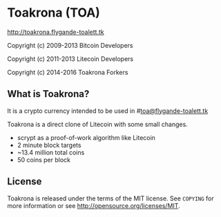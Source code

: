 Toakrona (TOA)
================================

http://toakrona.flygande-toalett.tk

Copyright (c) 2009-2013 Bitcoin Developers

Copyright (c) 2011-2013 Litecoin Developers

Copyright (c) 2014-2016 Toakrona Forkers

What is Toakrona?
----------------

It is a crypto currency intended to be used in #toa@flygande-toalett.tk

Toakrona is a direct clone of Litecoin with some small changes.
 - scrypt as a proof-of-work algorithm like Litecoin
 - 2 minute block targets
 - ~13.4 million total coins
 - 50 coins per block

License
-------

Toakrona is released under the terms of the MIT license. See `COPYING` for more
information or see http://opensource.org/licenses/MIT.
